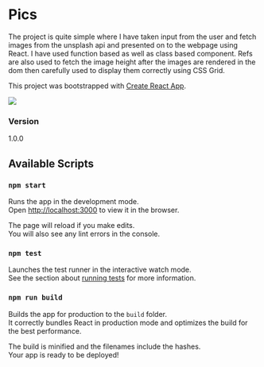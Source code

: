 # Pics
The project is quite simple where I have taken input from the user and fetch images from the unsplash api and presented on to the webpage using React. I have used function based as well as class based component. Refs are also used to fetch the image height after the images are rendered in the dom then carefully used to display them correctly using CSS Grid.

This project was bootstrapped with [Create React App](https://github.com/facebook/create-react-app).

![](https://i.imgur.com/4ozozKS.jpg)

### Version
1.0.0

## Available Scripts
### `npm start`

Runs the app in the development mode.<br>
Open [http://localhost:3000](http://localhost:3000) to view it in the browser.

The page will reload if you make edits.<br>
You will also see any lint errors in the console.

### `npm test`

Launches the test runner in the interactive watch mode.<br>
See the section about [running tests](https://facebook.github.io/create-react-app/docs/running-tests) for more information.

### `npm run build`

Builds the app for production to the `build` folder.<br>
It correctly bundles React in production mode and optimizes the build for the best performance.

The build is minified and the filenames include the hashes.<br>
Your app is ready to be deployed!
